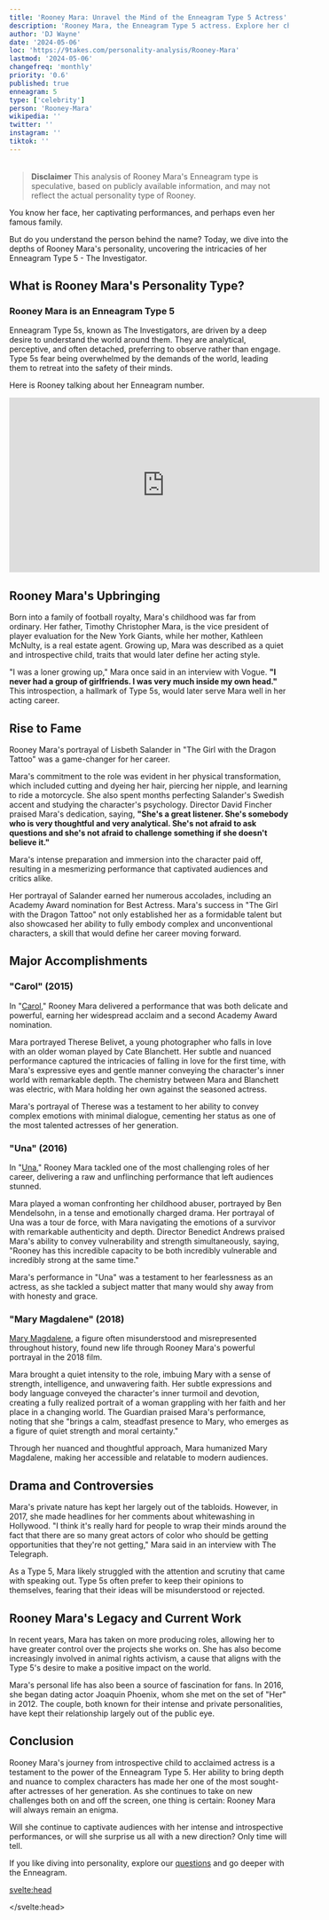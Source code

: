 ```yaml
---
title: 'Rooney Mara: Unravel the Mind of the Enneagram Type 5 Actress'
description: 'Rooney Mara, the Enneagram Type 5 actress. Explore her childhood, rise to fame, and the roles that define her persona.'
author: 'DJ Wayne'
date: '2024-05-06'
loc: 'https://9takes.com/personality-analysis/Rooney-Mara'
lastmod: '2024-05-06'
changefreq: 'monthly'
priority: '0.6'
published: true
enneagram: 5
type: ['celebrity']
person: 'Rooney-Mara'
wikipedia: ''
twitter: ''
instagram: ''
tiktok: ''
---
```


<!--
    childhood and upbringing
    first big success
    style habits and quirks that relate to their personality type
    stressful moments in their life and how they handled them
    comfort- moments in their life where they are doing well and killing it

    find video of her talking about enneagram

-->
<!-- // keywords:  -->

<script>
	import  PopCard  from "$lib/components/atoms/PopCard.svelte";
</script>

<div
	style="display: flex;
    justify-content: center;
    margin: 1rem 0;
	"
>
	<PopCard
		image={`/types/5s/${'Rooney-Mara'}.webp`}
		showIcon={false}
        enneagramType="5"
		displayText="Rooney Mara"
		subtext=""
	/>
</div>

> **Disclaimer** This analysis of Rooney Mara's Enneagram type is speculative, based on publicly available information, and may not reflect the actual personality type of Rooney.

<p class="firstLetter">You know her face, her captivating performances, and perhaps even her famous family.</p>

But do you understand the person behind the name? Today, we dive into the depths of Rooney Mara's personality, uncovering the intricacies of her Enneagram Type 5 - The Investigator.

## What is Rooney Mara's Personality Type?

### Rooney Mara is an Enneagram Type 5

Enneagram Type 5s, known as The Investigators, are driven by a deep desire to understand the world around them. They are analytical, perceptive, and often detached, preferring to observe rather than engage. Type 5s fear being overwhelmed by the demands of the world, leading them to retreat into the safety of their minds.

Here is Rooney talking about her Enneagram number.

<div class="iframe-container">
<iframe width="560" height="315" src="https://www.youtube.com/embed/ZJSEhsqNlgM?si=1Q4hm7AbIUkvpfCA" title="YouTube video player" frameborder="0" allow="accelerometer; autoplay; clipboard-write; encrypted-media; gyroscope; picture-in-picture; web-share" referrerpolicy="strict-origin-when-cross-origin" allowfullscreen></iframe>
</div>

## Rooney Mara's Upbringing

Born into a family of football royalty, Mara's childhood was far from ordinary. Her father, Timothy Christopher Mara, is the vice president of player evaluation for the New York Giants, while her mother, Kathleen McNulty, is a real estate agent. Growing up, Mara was described as a quiet and introspective child, traits that would later define her acting style.

"I was a loner growing up," Mara once said in an interview with Vogue. **"I never had a group of girlfriends. I was very much inside my own head."** This introspection, a hallmark of Type 5s, would later serve Mara well in her acting career.

## Rise to Fame

Rooney Mara's portrayal of Lisbeth Salander in "The Girl with the Dragon Tattoo" was a game-changer for her career.

Mara's commitment to the role was evident in her physical transformation, which included cutting and dyeing her hair, piercing her nipple, and learning to ride a motorcycle. She also spent months perfecting Salander's Swedish accent and studying the character's psychology. Director David Fincher praised Mara's dedication, saying, **"She's a great listener. She's somebody who is very thoughtful and very analytical. She's not afraid to ask questions and she's not afraid to challenge something if she doesn't believe it."**

Mara's intense preparation and immersion into the character paid off, resulting in a mesmerizing performance that captivated audiences and critics alike.

Her portrayal of Salander earned her numerous accolades, including an Academy Award nomination for Best Actress. Mara's success in "The Girl with the Dragon Tattoo" not only established her as a formidable talent but also showcased her ability to fully embody complex and unconventional characters, a skill that would define her career moving forward.

## Major Accomplishments

### "Carol" (2015)

In "<a href="https://en.wikipedia.org/wiki/Carol_(film)">Carol</a>," Rooney Mara delivered a performance that was both delicate and powerful, earning her widespread acclaim and a second Academy Award nomination.

Mara portrayed Therese Belivet, a young photographer who falls in love with an older woman played by Cate Blanchett. Her subtle and nuanced performance captured the intricacies of falling in love for the first time, with Mara's expressive eyes and gentle manner conveying the character's inner world with remarkable depth. The chemistry between Mara and Blanchett was electric, with Mara holding her own against the seasoned actress.

Mara's portrayal of Therese was a testament to her ability to convey complex emotions with minimal dialogue, cementing her status as one of the most talented actresses of her generation.

### "Una" (2016)

In "<a href="https://en.wikipedia.org/wiki/Una_(film)">Una</a>," Rooney Mara tackled one of the most challenging roles of her career, delivering a raw and unflinching performance that left audiences stunned.

Mara played a woman confronting her childhood abuser, portrayed by Ben Mendelsohn, in a tense and emotionally charged drama. Her portrayal of Una was a tour de force, with Mara navigating the emotions of a survivor with remarkable authenticity and depth. Director Benedict Andrews praised Mara's ability to convey vulnerability and strength simultaneously, saying, "Rooney has this incredible capacity to be both incredibly vulnerable and incredibly strong at the same time."

Mara's performance in "Una" was a testament to her fearlessness as an actress, as she tackled a subject matter that many would shy away from with honesty and grace.

### "Mary Magdalene" (2018)

<a href="https://en.wikipedia.org/wiki/Mary_Magdalene_(2018_film)">Mary Magdalene</a>, a figure often misunderstood and misrepresented throughout history, found new life through Rooney Mara's powerful portrayal in the 2018 film.

Mara brought a quiet intensity to the role, imbuing Mary with a sense of strength, intelligence, and unwavering faith. Her subtle expressions and body language conveyed the character's inner turmoil and devotion, creating a fully realized portrait of a woman grappling with her faith and her place in a changing world. The Guardian praised Mara's performance, noting that she "brings a calm, steadfast presence to Mary, who emerges as a figure of quiet strength and moral certainty."

Through her nuanced and thoughtful approach, Mara humanized Mary Magdalene, making her accessible and relatable to modern audiences.

## Drama and Controversies

Mara's private nature has kept her largely out of the tabloids. However, in 2017, she made headlines for her comments about whitewashing in Hollywood. "I think it's really hard for people to wrap their minds around the fact that there are so many great actors of color who should be getting opportunities that they're not getting," Mara said in an interview with The Telegraph.

As a Type 5, Mara likely struggled with the attention and scrutiny that came with speaking out. Type 5s often prefer to keep their opinions to themselves, fearing that their ideas will be misunderstood or rejected.

## Rooney Mara's Legacy and Current Work

In recent years, Mara has taken on more producing roles, allowing her to have greater control over the projects she works on. She has also become increasingly involved in animal rights activism, a cause that aligns with the Type 5's desire to make a positive impact on the world.

Mara's personal life has also been a source of fascination for fans. In 2016, she began dating actor Joaquin Phoenix, whom she met on the set of "Her" in 2012. The couple, both known for their intense and private personalities, have kept their relationship largely out of the public eye.

## Conclusion

Rooney Mara's journey from introspective child to acclaimed actress is a testament to the power of the Enneagram Type 5. Her ability to bring depth and nuance to complex characters has made her one of the most sought-after actresses of her generation. As she continues to take on new challenges both on and off the screen, one thing is certain: Rooney Mara will always remain an enigma.

Will she continue to captivate audiences with her intense and introspective performances, or will she surprise us all with a new direction? Only time will tell.

If you like diving into personality, explore our <a href="/questions" >questions</a> and go deeper with the Enneagram.

<svelte:head>

<script type="application/ld+json">
    {
  "@context": "https://schema.org",
  "@graph": [
    {
      "@type": "Article",
      "mainEntityOfPage": {
        "@type": "WebPage",
        "@id": "https://9takes.com/personality-analysis/Rooney-Mara"
      },
      "headline": "Rooney Mara: Unraveling the Enneagram Type 5 Actress",
      "description": "Dive into the world of Rooney Mara, the captivating Enneagram Type 5 actress. Explore her childhood, rise to fame, and the roles that define her persona.",
      "image": [
        "https://9takes.com/types/5s/Rooney-Mara.webp"
      ],
      "creator": {
        "@type": "Person",
        "name": "DJ Wayne",
        "sameAs": ["https://www.instagram.com/djwayne3/", "https://www.youtube.com/@djwayne3", "https://www.linkedin.com/in/davidtwayne/", "https://twitter.com/djwayne3"
        ]
      },
      "author": {
        "@type": "Person",
        "name": "DJ Wayne",
        "sameAs": ["https://www.instagram.com/djwayne3/", "https://www.youtube.com/@djwayne3", "https://www.linkedin.com/in/davidtwayne/", "https://twitter.com/djwayne3"
        ]
      },
      "publisher": {
        "@type": "Organization",
        "sameAs": ["https://www.instagram.com/9takesdotcom/", "https://twitter.com/9takesdotcom"],
        "logo": {
          "@type": "ImageObject",
          "url": "https://9takes.com/brand/aero.png"
        },
        "name": "9takes"
      },
      "datePublished": "2024-05-06",
      "dateModified": "2024-05-06",
      "articleBody": "Rooney Mara, known for her captivating performances and  persona, embodies the characteristics of an Enneagram Type 5. From her introspective childhood to her rise to fame through roles in films like 'The Girl with the Dragon Tattoo' and 'Carol,' Mara's journey reflects the depth and complexity of the Type 5 personality. This article goes into her upbringing, major accomplishments, and the way she navigates the challenges of fame, offering insights into the mind of this intriguing actress."
    },
    {
      "@type": "FAQPage",
      "mainEntity": [
        {
          "@type": "Question",
          "name": "What is Rooney Mara's Enneagram type?",
          "acceptedAnswer": {
            "@type": "Answer",
            "text": "Rooney Mara is considered an Enneagram Type 5, also known as The Investigator. Type 5s are known for their analytical, perceptive, and often detached nature."
          }
        },
        {
          "@type": "Question",
          "name": "What was Rooney Mara's breakout role?",
          "acceptedAnswer": {
            "@type": "Answer",
            "text": "Rooney Mara's breakout role was as Lisbeth Salander in David Fincher's 2011 film 'The Girl with the Dragon Tattoo.' Her portrayal of the complex and troubled hacker earned her critical acclaim and an Academy Award nomination."
          }
        },
        {
          "@type": "Question",
          "name": "What other notable films has Rooney Mara starred in?",
          "acceptedAnswer": {
            "@type": "Answer",
            "text": "Rooney Mara has starred in several acclaimed films, including 'Carol' (2015), where she played Therese Belivet, 'Una' (2016), in which she portrayed a woman confronting her childhood abuser, and 'Mary Magdalene' (2018), where she played the titular role."
          }
        },
        {
          "@type": "Question",
          "name": "Who is Rooney Mara's partner?",
          "acceptedAnswer": {
            "@type": "Answer",
            "text": "Rooney Mara's partner is actor Joaquin Phoenix. The couple, both known for their intense and private personalities, began dating in 2016 after meeting on the set of the film 'Her' in 2012."
          }
        }
      ]
    }
  ]
}

</script>

</svelte:head>

<style lang="scss"></style>
